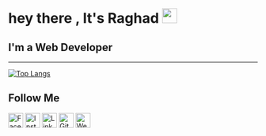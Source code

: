 <h1>
  hey there
  , It's Raghad
  <img src="https://media.giphy.com/media/hvRJCLFzcasrR4ia7z/giphy.gif" width="30px"/>
</h1>
 <h2> I'm a Web Developer</h2>
<hr>

[![Top Langs](https://github-readme-stats.vercel.app/api/top-langs/?username=raghad6&layout=compact)](https://github.com/anuraghazra/github-readme-stats)


## Follow Me

<a href="https://www.facebook.com/rahad.abusharar.3" target="_blank"><img src="https://raw.githubusercontent.com/arturssmirnovs/arturssmirnovs/master/fb.png" alt="Facebook" width="30"></a>
<a href="https://www.instagram.com/raghad.abusharar/" target="_blank"><img src="https://raw.githubusercontent.com/arturssmirnovs/arturssmirnovs/master/ig.png" alt="Instagram" width="30"></a>
<a href="https://www.linkedin.com/in/raghad-abu-sharar-04b4a31a0/" target="_blank"><img src="https://raw.githubusercontent.com/arturssmirnovs/arturssmirnovs/master/in.png" alt="LinkedIn" width="30"></a>
<a href="https://github.com/raghad6" target="_blank"><img src="https://raw.githubusercontent.com/arturssmirnovs/arturssmirnovs/master/git.png" alt="GitHub" width="30"></a>
<a href="https://arturio.dev/" target="_blank"><img src="https://raw.githubusercontent.com/arturssmirnovs/arturssmirnovs/master/www.png" alt="Website" width="30"></a>
